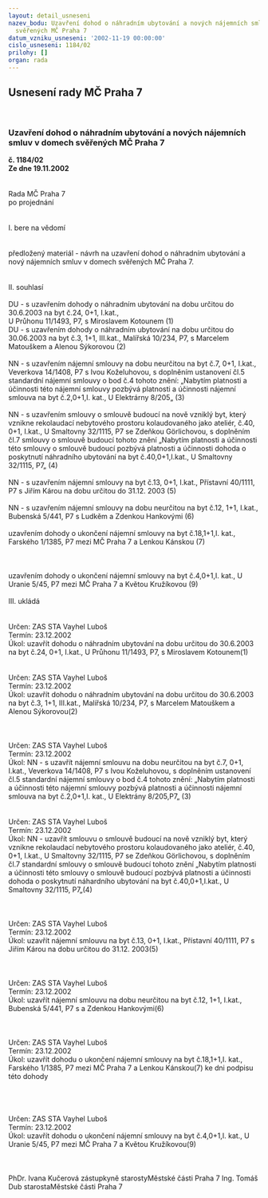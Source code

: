 ```yaml
---
layout: detail_usneseni
nazev_bodu: Uzavření dohod o náhradním ubytování a nových nájemních smluv v domech
  svěřených MČ Praha 7
datum_vzniku_usneseni: '2002-11-19 00:00:00'
cislo_usneseni: 1184/02
prilohy: []
organ: rada
---
```

<div id="ucUsn_pList" class="usn">
	<span><h2>Usnesení rady MČ Praha 7 </h2>
<br></span><div class="standBody">
<span><h3>Uzavření dohod o náhradním ubytování a nových nájemních smluv v domech svěřených MČ Praha 7</h3></span><div class="center">
		<strong>č. 1184/02</strong><br>
	</div>
<div class="center">
		<strong>Ze dne 19.11.2002</strong><br><br>
	</div>
<br>Rada MČ Praha 7<br>po projednání<br><br><br>I.	bere na vědomí<br><br> <br>předložený materiál - návrh na uzavření dohod o náhradním ubytování a nový nájemních smluv v domech svěřených MČ Praha 7. <br><br><br>II.	souhlasí <br><br>DU - s uzavřením dohody o náhradním ubytování na dobu určitou do 30.6.2003 na byt č.24, 0+1, I.kat., <br>U Průhonu 11/1493, P7, s Miroslavem Kotounem							(1)		<br>DU - s uzavřením dohody o náhradním ubytování na dobu určitou do 30.06.2003 na byt č.3, 1+1, III.kat., Malířská 10/234, P7, s Marcelem Matouškem a Alenou Sýkorovou 			(2)					<br><br>NN - s uzavřením nájemní smlouvy na dobu neurčitou na byt č.7, 0+1, I.kat., Veverkova 14/1408, P7 s Ivou Koželuhovou, s doplněním ustanovení čl.5 standardní nájemní smlouvy o bod č.4 tohoto znění: „Nabytím platnosti a účinnosti této nájemní smlouvy pozbývá platnosti a účinnosti nájemní smlouva na byt č.2,0+1,I. kat., U Elektrárny 8/205„								(3)<br><br>NN - s uzavřením smlouvy o smlouvě budoucí na nově vzniklý byt, který vznikne rekolaudací nebytového prostoru kolaudovaného jako ateliér, č.40, 0+1, I.kat., U Smaltovny 32/1115, P7 se Zdeňkou Görlichovou, s doplněním čl.7 smlouvy o smlouvě budoucí tohoto znění „Nabytím platnosti a účinnosti této smlouvy o smlouvě budoucí pozbývá platnosti a účinnosti dohoda o poskytnutí náhradního ubytování na byt č.40,0+1,I.kat., U Smaltovny 32/1115, P7„				(4)<br><br>NN - s uzavřením nájemní smlouvy na byt č.13, 0+1, I.kat., Přístavní 40/1111, P7 s Jiřím Károu na dobu určitou do 31.12. 2003										(5)<br><br>NN - s uzavřením nájemní smlouvy na dobu neurčitou na byt č.12, 1+1, I.kat., Bubenská 5/441, P7 s Ludkěm a Zdenkou Hankovými									(6)<br>				<br>uzavřením dohody o ukončení nájemní smlouvy na byt č.18,1+1,I. kat., Farského 1/1385, P7 mezi MČ Praha 7 a Lenkou Kánskou										(7)<br><br><br><br>uzavřením dohody o ukončení nájemní smlouvy na byt č.4,0+1,I. kat., U Uranie 5/45, P7 mezi MČ Praha 7 a Květou Kružíkovou									(9)<br><br>III.	ukládá <br><br> <br>Určen:	ZAS STA Vayhel Luboš<br>Termín: 23.12.2002<br>Úkol:	uzavřít dohodu o náhradním ubytování na dobu určitou do 30.6.2003 na byt č.24, 0+1, I.kat., U Průhonu 11/1493, P7, s Miroslavem Kotounem(1)<br> <br>	 <br>Určen:	ZAS STA Vayhel Luboš<br>Termín: 23.12.2002<br>Úkol:	uzavřít dohodu o náhradním ubytování na dobu určitou do 30.6.2003 na byt č.3, 1+1, III.kat., Malířská 10/234, P7, s Marcelem Matouškem a Alenou Sýkorovou(2)<br> <br><br> <br>Určen:	ZAS STA Vayhel Luboš<br>Termín: 23.12.2002<br>Úkol:	NN - s uzavřít nájemní smlouvu na dobu neurčitou na byt č.7, 0+1, I.kat., Veverkova 14/1408, P7 s Ivou Koželuhovou, s doplněním ustanovení čl.5 standardní nájemní smlouvy o bod č.4 tohoto znění: „Nabytím platnosti a účinnosti této nájemní smlouvy pozbývá platnosti a účinnosti nájemní smlouva na byt č.2,0+1,I. kat., U Elektrány 8/205,P7„	(3)<br> <br> <br>Určen:	ZAS STA Vayhel Luboš<br>Termín: 23.12.2002<br>Úkol:	NN - uzavřít smlouvu o smlouvě budoucí na nově vzniklý byt, který vznikne rekolaudací nebytového prostoru kolaudovaného jako ateliér, č.40, 0+1, I.kat., U Smaltovny 32/1115, P7 se Zdeňkou Görlichovou, s doplněním čl.7 standardní smlouvy o smlouvě budoucí tohoto znění „Nabytím platnosti a účinnosti této smlouvy o smlouvě budoucí pozbývá platnosti a účinnosti dohoda o poskytnutí náhardního ubytování na byt č.40,0+1,I.kat., U Smaltovny 32/1115, P7„(4)<br> <br><br> <br>Určen:	ZAS STA Vayhel Luboš<br>Termín: 23.12.2002<br>Úkol:	uzavřít nájemní smlouvu na byt č.13, 0+1, I.kat., Přístavní 40/1111, P7 s Jiřím Károu na dobu určitou do 31.12. 2003(5)<br> <br><br> <br>Určen:	ZAS STA Vayhel Luboš<br>Termín: 23.12.2002<br>Úkol:	uzavřít nájemní smlouvu na dobu neurčitou na byt č.12, 1+1, I.kat., Bubenská 5/441, P7 s a Zdenkou Hankovými(6)<br> <br><br> <br>Určen:	ZAS STA Vayhel Luboš<br>Termín: 23.12.2002<br>Úkol:	uzavřít dohodu o ukončení nájemní smlouvy na byt č.18,1+1,I. kat., Farského 1/1385, P7 mezi MČ Praha 7 a Lenkou Kánskou(7) ke dni podpisu této dohody<br> <br><br> <br><br>Určen:	ZAS STA Vayhel Luboš<br>Termín: 23.12.2002<br>Úkol:	uzavřít dohodu o ukončení nájemní smlouvy na byt č.4,0+1,I. kat., U Uranie 5/45, P7 mezi MČ Praha 7 a Květou Kružíkovou(9) <br> <br> <br>	<br>PhDr. Ivana Kučerová zástupkyně starostyMěstské části Praha 7	Ing. Tomáš Dub starostaMěstské části Praha 7<br>	<br><br>
</div>
</div>
